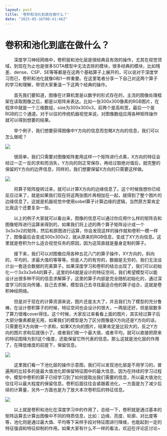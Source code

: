 ```yaml
---
layout: post
title: '卷积和池化到底在做什么？'
date: "2025-05-16T00:41:46Z"
---
```

卷积和池化到底在做什么？
============

  深度学习神经网络中，卷积层和池化层是很经典且有效的操作，尤其在视觉领域，到现在为止也是很多SOTA模型中无法去除的模块，很多经典的模块，比如残差、dense、CSP、SE等等都是在这两个基础算子上展开的，可以说对于深度学习而已，卷积和池化就像0和1一样重要。在这里笔者分享一下自己对这两个算子的学习和理解，带领大家重温一下这两个经典的操作。

  首先我们要知道，图像在计算机里是以数字的形式存在的，主流的图像处理框架在读取图像之后，都是以矩阵来表达。比如一张300x300像素的RGB图片，在程序中就是一个三维数组，size为300x300x3，前两个是高和宽，最后一个是RGB的三个通道。对于以往的传统机器视觉来说，对图像数组应用各种矩阵操作就可以得到想要的结果。

  举个例子，我们想要获得图像中Y方向的信息而忽略X方向的信息，我们可以怎么做呢？

![](https://img2024.cnblogs.com/blog/3188981/202505/3188981-20250515135416684-1710627128.jpg)

  很简单，我们只需要对图像矩阵套用这样一个矩阵进行点乘，X方向的特征会经过一正一反的求和而消失，Y方向的则正常保存，再经过取绝对值后，就完整的保留的Y方向的边界信息，同样的，我们想要保留X方向的只需要这样做。

![](https://img2024.cnblogs.com/blog/3188981/202505/3188981-20250515135743544-1691268948.jpg)

  将算子矩阵旋转过来，就可以计算X方向的边缘信息了。这个时候我想你已经反应过来了，就是如果我们现在将这两张图片再相加在一起，就得到了整个图片的边缘信息了。这就是机器视觉中使用sobel算子计算边缘的逻辑，当然原方案肯定比我这个还要复杂一些。

  以上的例子大家就可以看出来，图像的信息可以通过你应用什么样的矩阵去和图像矩阵进行运算来得到的，如果我们将上述的两个算子矩阵设计成一个3x3x3x2的矩阵，然后和原图进行运算，你会发现这样的操作就和卷积一模一样了，图像最后会变成300x300x2，就从原来的RGB信息，变成了XY方向信息。这里就是卷积为什么适合视觉任务的原因，因为这简直就是量身定制的算子。

  接下来，我们可以对图像应用各种五花八门的算子操作，XY方向的，斜向的，平均的，求最大值的等等等。但是人力的有穷的，数据是无穷的，我们无法设计出一套适合数据的完美算子。如果深度学习和卷积的结合出现了，我们可以初始化一个3x3x3x64的算子，这里的64就是设计的特征空间，我们希望模型可以能设计出很多种不同的信息求解算子，这里的算子内部是完全随机初始化的，通过深度学习的反向传播，自己去求解，模型自己去寻找最适合他的算子组合，这就是卷积神经网络。

  但是对于现在的计算资源来说，图片还是太大了，并且我们为了模型的充分鲁棒，在设计卷积算子的时候，特征空间也会设计的很大，一两层还好，但是层数多了算力很难cover得住。这个时候，大家反过来看看上面的图片，其实经过算子后大部分像素都是无用，如果我们的模型是为了区分图像是X方向还是Y方向的话，只需要在X方向做一个求和，如果X方向的图片，结果肯定是比较大的，反之Y方向的图片求和后就很小了。或者我们做一个最大值，或者平均，就可以直接把原来的特征图降为到1这个维度，还能保留它所代表的信息。那么这就是池化层的作用了，在降低维度的前提下，保留信息。

![](https://img2024.cnblogs.com/blog/3188981/202505/3188981-20250515142751695-1010059420.png)

  这里我们看一下池化层的操作示意图，我们可以发现池化层是不用学习的，普遍用的比较多的是最大值池化即保留特征图中的最大信息。因为在持续的学习过程中，模型中卷积的算子已经学习到了如何提取出我们需要的信息，所以最大值池化往往可以最大程度的保留信息。卷积后面往往会紧跟着池化，一方面是为了减少后续的计算量，另外一方面也是为了放大本次卷积后的特征信息。

![](https://img2024.cnblogs.com/blog/3188981/202505/3188981-20250515144717218-1705637364.jpg)

  以上就是卷积和池化在深度学习中的作用了，总结一下，卷积就是通过基本的矩阵运算去计算出图像中不同的特质信息，比如：边缘、亮度、轮廓、对比度等等，池化则是通过最大值、平均等下采样手段对特征图进行降维，也能起到一定的特征强调和特征抑制的作用。如果大家有什么不一样的看法，欢迎在评论区讨论~